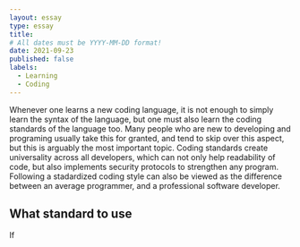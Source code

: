 ```yaml
---
layout: essay
type: essay
title: 
# All dates must be YYYY-MM-DD format!
date: 2021-09-23
published: false
labels:
  - Learning
  - Coding
---
```


Whenever one learns a new coding language, it is not enough to simply learn the syntax of the language, but one must also learn the coding standards of the language too. Many people who are new to developing and programing usually take this for granted, and tend to skip over this aspect, but this is arguably the most important topic. Coding standards create universality across all developers, which can not only help readability of code, but also implements security protocols to strengthen any program. Following a stadardized coding style can also be viewed as the difference between an average programmer, and a professional software developer.

## What standard to use

If 
